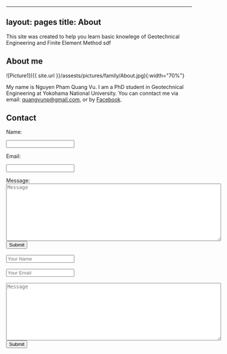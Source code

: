 ----
layout: pages
title: About
---

This site was created to help you learn basic knowlege of Geotechnical Engineering and Finite Element Method
sdf

## About me

![Picture1]({{ site.url }}/assests/pictures/family/About.jpg){:width="70%"}

My name is Nguyen Pham Quang Vu. I am a PhD student in Geotechnical Engineering at Yokohama National University. You can conntact me via email: quangvunp@gmail.com, or by [Facebook]("https://www.facebook.com/quangvu.np"). 

## Contact

<form action="//formspree.io/quangvunp@gmail.com" method="POST">
    <p>Name: </p><input id = "Name" type="text" name="name" cols="70"> <br />
    <p>Email: </p><input id="Email" type="email" name="email" cols="70"> <br />
    <p>Message: <textarea id="message" name="message" placeholder="Message" rows="10" cols="70"></textarea> <br />
  <input type='submit' value='Submit' />




<form action="http://getsimpleform.com/messages?form_api_token=475339605245a246498c3b1d364a845b" method="post">
  <input type='hidden' name='redirect_to' value='http://minhajuddin.com/thank-you' />
  <!--<label for='name'>Name</label>-->
  <br />
  <br />
  <input type='text' id='name' name='name' placeholder='Your Name' rows='2' cols='70' />
  
  <!--<label for='email'>Email</label> -->
  <br />
  <br />
  <input type='text' id='email' name='email' placeholder='Your Email' rows ='4' cols='70' />
  <br />
  <!--<label for='email'>Message</label>-->
  <br />
  <textarea id='message' name='message' placeholder='Message' rows='10' cols='70'></textarea>
  <br />
  <input type='submit' value='Submit' />
</form>
